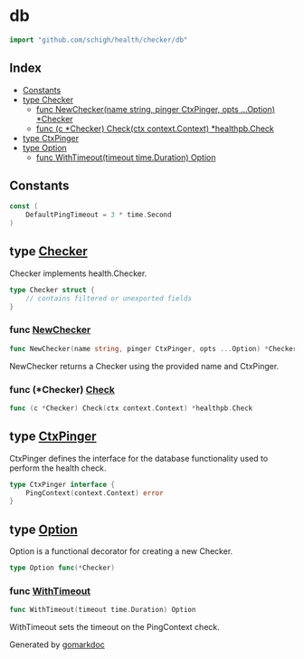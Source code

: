 <!-- gomarkdoc:embed:start -->

<!-- Code generated by gomarkdoc. DO NOT EDIT -->

# db

```go
import "github.com/schigh/health/checker/db"
```

## Index

- [Constants](<#constants>)
- [type Checker](<#Checker>)
  - [func NewChecker\(name string, pinger CtxPinger, opts ...Option\) \*Checker](<#NewChecker>)
  - [func \(c \*Checker\) Check\(ctx context.Context\) \*healthpb.Check](<#Checker.Check>)
- [type CtxPinger](<#CtxPinger>)
- [type Option](<#Option>)
  - [func WithTimeout\(timeout time.Duration\) Option](<#WithTimeout>)


## Constants

<a name="DefaultPingTimeout"></a>

```go
const (
    DefaultPingTimeout = 3 * time.Second
)
```

<a name="Checker"></a>
## type [Checker](<https://github.com/schigh/health/blob/main/checker/db/check.go#L24-L28>)

Checker implements health.Checker.

```go
type Checker struct {
    // contains filtered or unexported fields
}
```

<a name="NewChecker"></a>
### func [NewChecker](<https://github.com/schigh/health/blob/main/checker/db/check.go#L41>)

```go
func NewChecker(name string, pinger CtxPinger, opts ...Option) *Checker
```

NewChecker returns a Checker using the provided name and CtxPinger.

<a name="Checker.Check"></a>
### func \(\*Checker\) [Check](<https://github.com/schigh/health/blob/main/checker/db/check.go#L55>)

```go
func (c *Checker) Check(ctx context.Context) *healthpb.Check
```



<a name="CtxPinger"></a>
## type [CtxPinger](<https://github.com/schigh/health/blob/main/checker/db/check.go#L19-L21>)

CtxPinger defines the interface for the database functionality used to perform the health check.

```go
type CtxPinger interface {
    PingContext(context.Context) error
}
```

<a name="Option"></a>
## type [Option](<https://github.com/schigh/health/blob/main/checker/db/check.go#L31>)

Option is a functional decorator for creating a new Checker.

```go
type Option func(*Checker)
```

<a name="WithTimeout"></a>
### func [WithTimeout](<https://github.com/schigh/health/blob/main/checker/db/check.go#L34>)

```go
func WithTimeout(timeout time.Duration) Option
```

WithTimeout sets the timeout on the PingContext check.

Generated by [gomarkdoc](<https://github.com/princjef/gomarkdoc>)


<!-- gomarkdoc:embed:end -->